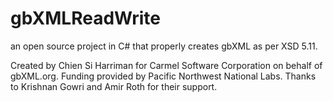 gbXMLReadWrite
==============

an open source project in C# that properly creates gbXML as per XSD 5.11.

Created by Chien Si Harriman for Carmel Software Corporation on behalf of gbXML.org.  Funding provided by Pacific Northwest National Labs.  Thanks to Krishnan Gowri and Amir Roth for their support.
